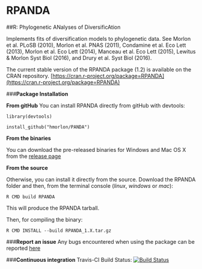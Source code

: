 # RPANDA
##R: Phylogenetic ANalyses of DiversificAtion

Implements fits of diversification models to phylogenetic data. See Morlon et al. PLoSB (2010), Morlon et al. PNAS (2011), Condamine et al. Eco Lett (2013), Morlon et al. Eco Lett (2014), Manceau et al. Eco Lett (2015), Lewitus & Morlon Syst Biol (2016), and Drury et al. Syst Biol (2016).

The current stable version of the RPANDA package (1.2) is available on the CRAN repository.
[https://cran.r-project.org/package=RPANDA](https://cran.r-project.org/package=RPANDA)

###**Package Installation**

**From gitHub**
You can install RPANDA directly from gitHub with devtools:

```
library(devtools)

install_github("hmorlon/PANDA")

```


**From the binaries**

You can download the pre-released binaries for Windows and Mac OS X from the [release page](https://github.com/hmorlon/PANDA/releases)

**From the source**

Otherwise, you can install it directly from the source. Download the RPANDA folder and then, from the terminal console (*linux*, *windows* or *mac*):
```
R CMD build RPANDA
```
This will produce the RPANDA tarball.

Then, for compiling the binary:
```
R CMD INSTALL --build RPANDA_1.X.tar.gz
```


###**Report an issue**
Any bugs encountered when using the package can be reported [here](https://github.com/hmorlon/PANDA/issues)

###**Continuous integration**
Travis-CI Build Status:
[![Build Status](https://travis-ci.org/hmorlon/PANDA.svg?branch=master)](https://travis-ci.org/hmorlon/PANDA)
